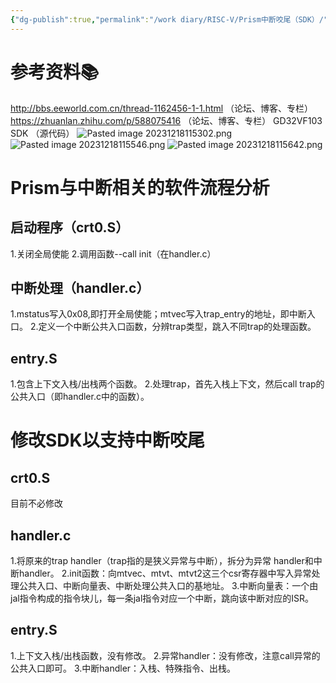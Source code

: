 ```yaml
---
{"dg-publish":true,"permalink":"/work diary/RISC-V/Prism中断咬尾（SDK）/","dgPassFrontmatter":true}
---
```


# 参考资料📚
http://bbs.eeworld.com.cn/thread-1162456-1-1.html （论坛、博客、专栏）
https://zhuanlan.zhihu.com/p/588075416 （论坛、博客、专栏）
GD32VF103 SDK （源代码）
![Pasted image 20231218115302.png](/img/user/work%20diary/imgs/Pasted%20image%2020231218115302.png)
![Pasted image 20231218115546.png](/img/user/work%20diary/imgs/Pasted%20image%2020231218115546.png)
![Pasted image 20231218115642.png](/img/user/work%20diary/imgs/Pasted%20image%2020231218115642.png)

# Prism与中断相关的软件流程分析
## 启动程序（crt0.S）
1.关闭全局使能
2.调用函数--call init（在handler.c）

## 中断处理（handler.c）
1.mstatus写入0x08,即打开全局使能；mtvec写入trap_entry的地址，即中断入口。
2.定义一个中断公共入口函数，分辨trap类型，跳入不同trap的处理函数。

## entry.S
1.包含上下文入栈/出栈两个函数。
2.处理trap，首先入栈上下文，然后call trap的公共入口（即handler.c中的函数）。

# 修改SDK以支持中断咬尾
## crt0.S
目前不必修改

## handler.c
1.将原来的trap handler（trap指的是狭义异常与中断），拆分为异常 handler和中断handler。
2.init函数：向mtvec、mtvt、mtvt2这三个csr寄存器中写入异常处理公共入口、中断向量表、中断处理公共入口的基地址。
3.中断向量表：一个由jal指令构成的指令块儿，每一条jal指令对应一个中断，跳向该中断对应的ISR。

## entry.S
1.上下文入栈/出栈函数，没有修改。
2.异常handler：没有修改，注意call异常的公共入口即可。
3.中断handler：入栈、特殊指令、出栈。
